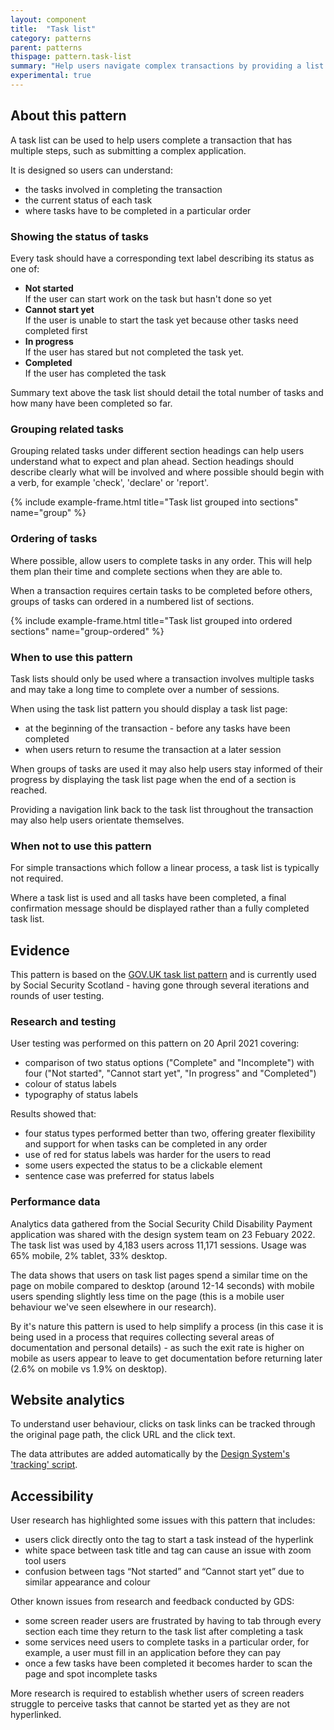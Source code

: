 ```yaml
---
layout: component
title:  "Task list"
category: patterns
parent: patterns
thispage: pattern.task-list
summary: "Help users navigate complex transactions by providing a list of tasks and their current states of completion."
experimental: true
---
```


## About this pattern

A task list can be used to help users complete a transaction that has multiple steps, such as submitting a complex application.

It is designed so users can understand:

- the tasks involved in completing the transaction
- the current status of each task
- where tasks have to be completed in a particular order

### Showing the status of tasks

Every task should have a corresponding text label describing its status as one of:

- **Not started**<br>If the user can start work on the task but hasn't done so yet
- **Cannot start yet**<br>If the user is unable to start the task yet because other tasks need completed first
- **In progress**<br>If the user has stared but not completed the task yet.
- **Completed**<br>If the user has completed the task

Summary text above the task list should detail the total number of tasks and how many have been completed so far.

### Grouping related tasks

Grouping related tasks under different section headings can help users understand what to expect and plan ahead. Section headings should describe clearly what will be involved and where possible should begin with a verb, for example 'check', 'declare' or 'report'.

{% include example-frame.html title="Task list grouped into sections" name="group" %}

### Ordering of tasks

Where possible, allow users to complete tasks in any order. This will help them plan their time and complete sections when they are able to.

When a transaction requires certain tasks to be completed before others, groups of tasks can ordered in a numbered list of sections.

{% include example-frame.html title="Task list grouped into ordered sections" name="group-ordered" %}

### When to use this pattern

Task lists should only be used where a transaction involves multiple tasks and may take a long time to complete over a number of sessions.

When using the task list pattern you should display a task list page:

- at the beginning of the transaction - before any tasks have been completed
- when users return to resume the transaction at a later session

When groups of tasks are used it may also help users stay informed of their progress by displaying the task list page when the end of a section is reached.

Providing a navigation link back to the task list throughout the transaction may also help users orientate themselves.

### When not to use this pattern

For simple transactions which follow a linear process, a task list is typically not required.

Where a task list is used and all tasks have been completed, a final confirmation message should be displayed rather than a fully completed task list.

## Evidence

This pattern is based on the [GOV.UK task list pattern](https://design-system.service.gov.uk/patterns/task-list-pages/) and is currently used by Social Security Scotland - having gone through several iterations and rounds of user testing. 

### Research and testing

User testing was performed on this pattern on 20 April 2021 covering:

- comparison of two status options ("Complete" and "Incomplete") with four ("Not started", "Cannot start yet", "In progress" and "Completed")
- colour of status labels
- typography of status labels

Results showed that:

- four status types performed better than two, offering greater flexibility and support for when tasks can be completed in any order
- use of red for status labels was harder for the users to read
- some users expected the status to be a clickable element
- sentence case was preferred for status labels

### Performance data

Analytics data gathered from the Social Security Child Disability Payment application was shared with the design system team on 23 Febuary 2022. The task list was used by 4,183 users across 11,171 sessions. Usage was 65% mobile, 2% tablet, 33% desktop. 

The data shows that users on task list pages spend a similar time on the page on mobile compared to desktop (around 12-14 seconds) with mobile users spending slightly less time on the page (this is a mobile user behaviour we've seen elsewhere in our research). 

By it's nature this pattern is used to help simplify a process (in this case it is being used in a process that requires collecting several areas of documentation and personal details) - as such the exit rate is higher on mobile as users appear to leave to get documentation before returning later (2.6% on mobile vs 1.9% on desktop).

## Website analytics

To understand user behaviour, clicks on task links can be tracked through the original page path, the click URL and the click text.

The data attributes are added automatically by the [Design System's 'tracking' script](/get-started/tracking).

## Accessibility

User research has highlighted some issues with this pattern that includes:

- users click directly onto the tag to start a task instead of the hyperlink
- white space between task title and tag can cause an issue with zoom tool users
- confusion between tags “Not started” and “Cannot start yet” due to similar appearance and colour

Other known issues from research and feedback conducted by GDS: 

- some screen reader users are frustrated by having to tab through every section each time they return to the task list after completing a task
- some services need users to complete tasks in a particular order, for example, a user must fill in an application before they can pay
- once a few tasks have been completed it becomes harder to scan the page and spot incomplete tasks

More research is required to establish whether users of screen readers struggle to perceive tasks that cannot be started yet as they are not hyperlinked.